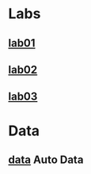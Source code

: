 

# Labs
## [lab01](lab01.Rmd)
## [lab02](lab02.Rmd)
## [lab03](lab03.Rmd)
# Data
## [data](data/Auto.data) Auto Data

